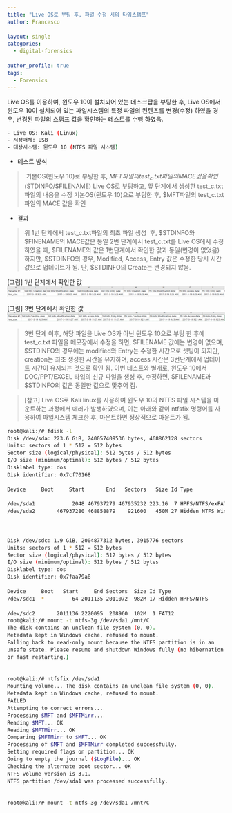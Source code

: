 ```yaml
---
title: "Live OS로 부팅 후, 파일 수정 시의 타임스탬프"
author: Francesco

layout: single
categories:
  - digital-forensics

author_profile: true
tags:
  - Forensics
---
```

Live OS를 이용하여, 윈도우 10이 설치되어 있는 데스크탑을 부팅한 후, Live OS에서 윈도우 10이 설치되어 있는 파일시스템의 특정 파일의 컨텐츠를 변경(수정) 하였을 경우, 변경된 파일의 스탬프 값을 확인하는 테스트를 수행 하였음.

```bash
- Live OS: Kali (Linux)
- 저장매체: USB
- 대상시스템: 윈도우 10 (NTFS 파일 시스템)
```

- 테스트 방식

> 기본OS(윈도우 10)로 부팅한 후, $MFT파일의 test_c.txt파일의 MACE 값을 확인($STDINFO/$FILENAME)
> Live OS로 부팅하고, 앞 단계에서 생성한 test_c.txt 파일의 내용을 수정
> 기본OS(윈도우 10)으로 부팅한 후, $MFT파일의 test_c.txt파일의 MACE 값을 확인

- 결과

> 위 1번 단계에서 test_c.txt파일의 최초 파일 생성  후, $STDINFO와 $FINENAME의 MACE값은 동일
> 2번 단계에서 test_c.txt를 Live OS에서 수정하였을 때, $FILENAME의 값은 1번단계에서 확인한 값과 동일(변경이 없었음)하지만, $STDINFO의 경우, Modified, Access, Entry 값은 수정한 당시 시간 값으로 업데이트가 됨. 단, $STDINFO의 Create는 변경되지 않음.

[그림] 1번 단계에서 확인한 값
![parse](/images/timestamp_liveos_1.png)

[그림] 3번 단계에서 확인한 값
![parse](/images/timestamp_liveos_2.png)

> 3번 단계 이후, 해당 파일을 Live OS가 아닌 윈도우 10으로 부팅 한 후에 test_c.txt 파일을 메모장에서 수정을 하면, $FILENAME 값에는 변경이 없으며, $STDINFO의 경우에는 modified와 Entry는 수정한 시간으로 셋팅이 되지만, creation는 최초 생성한 시간을 유지하며, access 시간은 3번단계에서 업데이트 시간이 유지되는 것으로 확인 됨.
> 이번 테스트와 별개로, 윈도우 10에서 DOC/PPT/EXCEL 타입의 신규 파일을 생성 후, 수정하면, $FILENAME과 $STDINFO의 값은 동일한 값으로 맞추어 짐.

> [참고] Live OS로 Kali linux를 사용하여 윈도우 10의 NTFS 파일 시스템을 마운트하는 과정에서 에러가 발생하였으며, 이는 아래와 같이 ntfsfix 명령어를 사용하여 파일시스템 체크한 후, 마운트하면 정상적으로 마운트가 됨.

```bash
root@kali:/# fdisk -l
Disk /dev/sda: 223.6 GiB, 240057409536 bytes, 468862128 sectors
Units: sectors of 1 * 512 = 512 bytes
Sector size (logical/physical): 512 bytes / 512 bytes
I/O size (minimum/optimal): 512 bytes / 512 bytes
Disklabel type: dos
Disk identifier: 0x7cf70168

Device     Boot     Start       End   Sectors   Size Id Type

/dev/sda1            2048 467937279 467935232 223.1G  7 HPFS/NTFS/exFAT
/dev/sda2       467937280 468858879    921600   450M 27 Hidden NTFS WinR



Disk /dev/sdc: 1.9 GiB, 2004877312 bytes, 3915776 sectors
Units: sectors of 1 * 512 = 512 bytes
Sector size (logical/physical): 512 bytes / 512 bytes
I/O size (minimum/optimal): 512 bytes / 512 bytes
Disklabel type: dos
Disk identifier: 0x7faa79a8

Device     Boot   Start     End Sectors  Size Id Type
/dev/sdc1  *         64 2011135 2011072  982M 17 Hidden HPFS/NTFS

/dev/sdc2       2011136 2220095  208960  102M  1 FAT12
root@kali:/# mount -t ntfs-3g /dev/sda1 /mnt/C
The disk contains an unclean file system (0, 0).
Metadata kept in Windows cache, refused to mount.
Falling back to read-only mount because the NTFS partition is in an
unsafe state. Please resume and shutdown Windows fully (no hibernation
or fast restarting.)


root@kali:/# ntfsfix /dev/sda1
Mounting volume... The disk contains an unclean file system (0, 0).
Metadata kept in Windows cache, refused to mount.
FAILED
Attempting to correct errors...
Processing $MFT and $MFTMirr...
Reading $MFT... OK
Reading $MFTMirr... OK
Comparing $MFTMirr to $MFT... OK
Processing of $MFT and $MFTMirr completed successfully.
Setting required flags on partition... OK
Going to empty the journal ($LogFile)... OK
Checking the alternate boot sector... OK
NTFS volume version is 3.1.
NTFS partition /dev/sda1 was processed successfully.


root@kali:/# mount -t ntfs-3g /dev/sda1 /mnt/C
```
